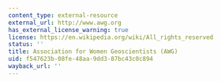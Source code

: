 ```yaml
---
content_type: external-resource
external_url: http://www.awg.org
has_external_license_warning: true
license: https://en.wikipedia.org/wiki/All_rights_reserved
status: ''
title: Association for Women Geoscientists (AWG)
uid: f547623b-08fe-48aa-9dd3-87bc43c0c894
wayback_url: ''
---
```

